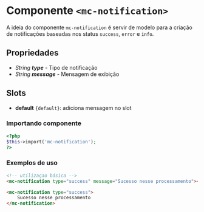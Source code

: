 # Componente `<mc-notification>`
A ideia do componente `mc-notification` é servir de modelo para a criação de notificações baseadas nos status `success`, `error` e `info`.

 
## Propriedades
- *String **type*** - Tipo de notificação
- *String **message*** - Mensagem de exibição

## Slots
- **default** `{default}`: adiciona mensagem no slot

### Importando componente
```PHP
<?php 
$this->import('mc-notification');
?>
```
### Exemplos de uso
```HTML
<!-- utilizaçao básica -->
<mc-notification type="success" message="Sucesso nesse processamento"></mc-notification>

<mc-notification type="success">
    Sucesso nesse processamento
</mc-notification>
```